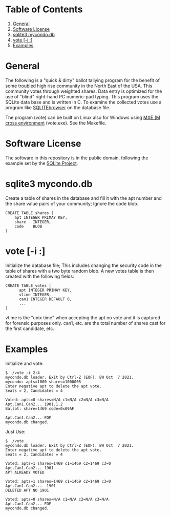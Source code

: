 
# Table of Contents

1.  [General](#orgd61aa36)
2.  [Software License](#org407f80f)
3.  [sqlite3 mycondo.db](#org7d427cd)
4.  [vote [-i <seats>:<candidates>]](#orge519ec8)
5.  [Examples](#orga08e9bf)



<a id="orgd61aa36"></a>

# General

The following is a "quick & dirty" ballot tallying program for the benefit
of some troubled high rise community in the North East of the USA.  This
community votes through weighted shares. Data entry is optimized for the
use of "blind" right-hand PC numeric-pad typing.  This program uses the
SQLite data base and is written in C. To examine the collected votes use a
program like [SQLITEbrowser](http://sqlitebrowser.org/) on the database file.

The program (vote) can be built on Linux also for Windows using [MXE (M
cross environment](https://mxe.cc/) (vote.exe). See the Makefile.


<a id="org407f80f"></a>

# Software License

The software in this repository is in the public domain, following the
example set by the [SQLite Project](http://www.sqlite.org/copyright.html).


<a id="org7d427cd"></a>

# sqlite3 mycondo.db

Create a table of shares in the database and fill it with the apt number
and the share value pairs of your community; Ignore the code blob.

    CREATE TABLE shares (
    	apt	INTEGER PRIMAY KEY,
    	share	INTEGER,
    	code	BLOB
    )


<a id="orge519ec8"></a>

# vote [-i <seats>:<candidates>]

Initialize the database file; This includes changing the security code in
the table of shares with a two byte random blob. A new votes table is then
created with the following fields:

    CREATE TABLE votes (
          apt INTEGER PRIMAY KEY,
          vtime INTEGER,
          can1 INTEGER DEFAULT 0,
          ...
    )

vtime is the "unix time" when accepting the apt no vote and it is captured
for forensic purposes only. can1, etc. are the total number of shares cast
for the first candidate, etc.


<a id="orga08e9bf"></a>

# Examples

Initialize and vote:

    $ ./vote -i 2:4
    mycondo.db loader. Exit by Ctrl-Z (EOF). EW Oct  7 2021.
    mycondo: apts=1000 shares=1000005 
    Enter negative apt to delete the apt vote.
    Seats = 2, Candidates = 4
    
    Voted: apts=0 shares=N/A c1=N/A c2=N/A c3=N/A 
    Apt.Can1.Can2... 1901.1.2
    Ballot: share=1469 code=0x09AF 
    
    Apt.Can1.Can2... EOF
    mycondo.db changed.

Just Use:

    
    $ ./vote
    mycondo.db loader. Exit by Ctrl-Z (EOF). EW Oct  7 2021.
    Enter negative apt to delete the apt vote.
    Seats = 2, Candidates = 4
    
    Voted: apts=1 shares=1469 c1=1469 c2=1469 c3=0 
    Apt.Can1.Can2... 1901 
    APT ALREADY VOTED
    
    Voted: apts=1 shares=1469 c1=1469 c2=1469 c3=0 
    Apt.Can1.Can2... -1901
    DELETED APT NO 1901
    
    Voted: apts=0 shares=N/A c1=N/A c2=N/A c3=N/A 
    Apt.Can1.Can2... EOF
    mycondo.db changed.

